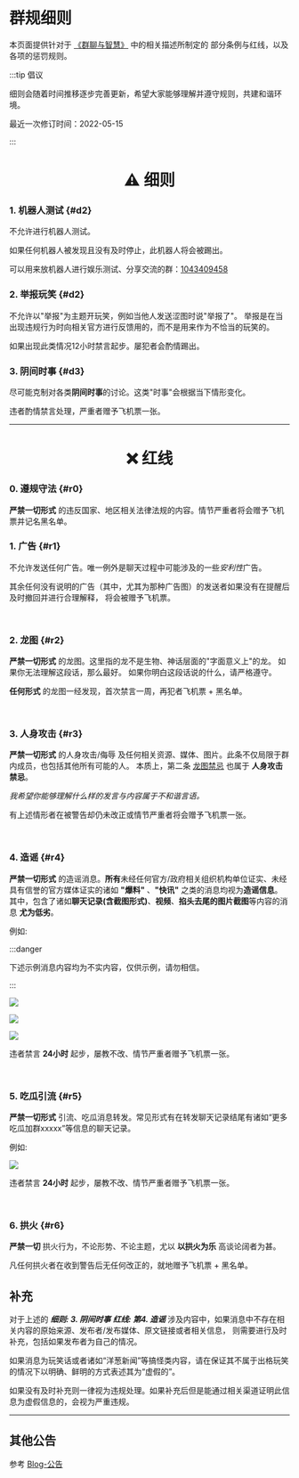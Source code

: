 # 群规细则

本页面提供针对于 [《群聊与智慧》](https://www.yuque.com/docs/share/a2bd2bfe-5e0a-4b3c-91b0-74adf5473e07) 中的相关描述所制定的
部分条例与红线，以及各项的惩罚规则。


:::tip 倡议

细则会随着时间推移逐步完善更新，希望大家能够理解并遵守规则，共建和谐环境。

最近一次修订时间：<span class="badge badge--primary">2022-05-15</span>

:::



<h1 align="center">⚠️  ︎细则</h1>

### **1. 机器人测试** {#d2}
不允许进行机器人测试。

如果任何机器人被发现且没有及时停止，此机器人将会被踢出。

可以用来放机器人进行娱乐测试、分享交流的群：[1043409458](https://jq.qq.com/?_wv=1027&k=Tgybe5e7)

### **2. 举报玩笑** {#d2}
不允许以"举报"为主题开玩笑，例如当他人发送涩图时说"举报了"。
举报是在当出现违规行为时向相关官方进行反馈用的，而不是用来作为不恰当的玩笑的。

如果出现此类情况12小时禁言起步。屡犯者会酌情踢出。

### **3. 阴间时事** {#d3}
尽可能克制对各类**阴间时事**的讨论。这类"时事"会根据当下情形变化。

违者酌情禁言处理，严重者赠予飞机票一张。

<hr />

<h1 align="center">❌ 红线</h1>

### **0. 遵规守法** {#r0}
**严禁一切形式** 的违反国家、地区相关法律法规的内容。情节严重者将会赠予飞机票并记名黑名单。


### **1. 广告** {#r1}
不允许发送任何广告。唯一例外是聊天过程中可能涉及的一些*安利性*广告。

其余任何没有说明的广告（其中，尤其为那种广告图）的发送者如果没有在提醒后及时撤回并进行合理解释，
将会被赠予飞机票。

<br/>


### **2. 龙图** {#r2}
**严禁一切形式** 的龙图。这里指的龙不是生物、神话层面的"字面意义上"的龙。
如果你无法理解这段话，那么最好。
如果你明白这段话说的什么，请严格遵守。

**任何形式** 的龙图一经发现，首次禁言一周，再犯者飞机票 + 黑名单。

<br/>


### **3. 人身攻击** {#r3}
**严禁一切形式** 的人身攻击/侮辱 及任何相关资源、媒体、图片。此条不仅局限于群内成员，也包括其他所有可能的人。
本质上，第二条 [龙图禁忌](#r2) 也属于 **人身攻击禁忌**。

*我希望你能够理解什么样的发言与内容属于不和谐言语。*

有上述情形者在被警告却仍未改正或情节严重者将会赠予飞机票一张。

<br/>


### **4. 造谣** {#r4}
**严禁一切形式** 的造谣消息。**所有**未经任何官方/政府相关组织机构单位证实、未经具有信誉的官方媒体证实的诸如 **"爆料"** 、**"快讯"**
之类的消息均视为**造谣信息**。其中，包含了诸如**聊天记录(含截图形式)**、**视频**、**掐头去尾的图片截图**等内容的消息 **尤为低劣**。

例如: 

:::danger

下述示例消息内容均为不实内容，仅供示例，请勿相信。

:::


[![](/img/group-role-resource/xj1.png)](/img/group-role-resource/xj1.png)

[![](/img/group-role-resource/xj2.jpg)](/img/group-role-resource/xj2.jpg)

[![](/img/group-role-resource/xj3.png)](/img/group-role-resource/xj3.png)


违者禁言 **24小时** 起步，屡教不改、情节严重者赠予飞机票一张。

<br/>




### **5. 吃瓜引流** {#r5}
**严禁一切形式** 引流、吃瓜消息转发。常见形式有在转发聊天记录结尾有诸如“更多吃瓜加群xxxxx”等信息的聊天记录。

例如: 

[![](/img/group-role-resource/yl.png)](/img/group-role-resource/yl.png)


违者禁言 **24小时** 起步，屡教不改、情节严重者赠予飞机票一张。


<br/>


### **6. 拱火** {#r6}
**严禁一切** 拱火行为，不论形势、不论主题，尤以 **以拱火为乐** 高谈论阔者为甚。

凡任何拱火者在收到警告后无任何改正的，就地赠予飞机票 + 黑名单。



## 补充

对于上述的 _**细则: 3. 阴间时事**_  _**红线: 第4. 造谣**_ 涉及内容中，如果消息中不存在相关内容的原始来源、发布者/发布媒体、原文链接或者相关信息，
则需要进行及时补充，包括如果发布者为自己的情况。

如果消息为玩笑话或者诸如“洋葱新闻”等搞怪类内容，请在保证其不属于出格玩笑的情况下以明确、鲜明的方式表述其为“虚假的”。

如果没有及时补充则一律视为违规处理。如果补充后但是能通过相关渠道证明此信息为虚假信息的，会视为严重违规。


<hr />



## 其他公告
参考 [Blog-公告](https://simbot.forte.love/blog/tags/%E5%85%AC%E5%91%8A)


